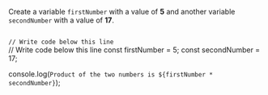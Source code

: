 Create a variable `firstNumber`
with a value of **5**
and
another variable `secondNumber`
with a value of **17**.

<codeblock language="javascript" type="exercise" testMode="fixedInput">
<code>
// Write code below this line
</code>

<solution>
// Write code below this line
const firstNumber = 5;
const secondNumber = 17;

console.log(`Product of the two numbers is ${firstNumber * secondNumber}`);
</solution>
</codeblock>

